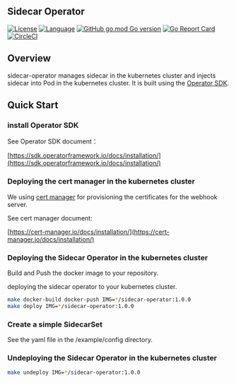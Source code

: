 ## Sidecar Operator

[![License](https://img.shields.io/badge/License-Apache%202.0-blue.svg)](https://github.com/ChinaLHR/sidecar-operator/blob/main/LICENSE)
[![Language](https://img.shields.io/badge/Language-Go-blue.svg)](https://golang.org/)
[![GitHub go.mod Go version](https://img.shields.io/github/go-mod/go-version/chinalhr/sidecar-operator)](https://img.shields.io/github/go-mod/go-version/chinalhr/sidecar-operator)
[![Go Report Card](https://goreportcard.com/badge/github.com/ChinaLHR/sidecar-operator)](https://goreportcard.com/report/github.com/ChinaLHR/sidecar-operator)
[![CircleCI](https://circleci.com/gh/ChinaLHR/sidecar-operator/tree/main.svg?style=shield)](https://circleci.com/gh/ChinaLHR/sidecar-operator/tree/main)

## Overview

sidecar-operator manages sidecar in the kubernetes cluster and injects sidecar into Pod in the kubernetes cluster. It is built using the [Operator SDK](https://github.com/operator-framework/operator-sdk).

## Quick Start

### install Operator SDK

See Operator SDK document：

[https://sdk.operatorframework.io/docs/installation/](https://sdk.operatorframework.io/docs/installation/)

### Deploying the cert manager in the kubernetes cluster

We using [cert manager](https://github.com/jetstack/cert-manager) for provisioning the certificates for the webhook server.

See cert manager document:

[https://cert-manager.io/docs/installation/](https://cert-manager.io/docs/installation/)

### Deploying the Sidecar Operator in the kubernetes cluster

Build and Push the docker image to your repository.

deploying the sidecar operator to your kubernetes cluster.

```bash
make docker-build docker-push IMG=*/sidecar-operator:1.0.0
make deploy IMG=*/sidecar-operator:1.0.0
```

### Create a simple SidecarSet

See the yaml file in the /example/config directory.

### Undeploying  the Sidecar Operator in the kubernetes cluster

```bash
make undeploy IMG=*/sidecar-operator:1.0.0
```
